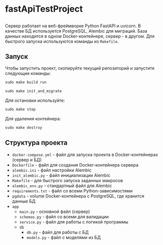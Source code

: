 # fastApiTestProject
##
Сервер работает на веб-фреймворке Python FastAPI и uvicorn. В качестве БД используется
PostgreSQL, Alembic для миграций. База данных находится в одном Docker-контейнере, сервер - 
в другом. Для быстрого запуска используются команды из `Makefile`.

## Запуск

Чтобы запустить проект, скопируйте текущий репозиторий и запустите следующие команды:

```cmd
sudo make build run
```

```cmd
sudo make init_and_migrate 
```

Для остановки используйте:
```cmd
sudo make stop 
```

Для удаления контейнера:
```cmd
sudo make destroy 
```

## Структура проекта

- `docker-compose.yml` - файл для запуска проекта в Docker-контейнерах (сервер и БД)
- `Dockerfile` - файл для создания Docker-контейнера сервера 
- `alembic.ini` - файл настройки Alembic
- `init_alembic.py` - файл инициализации Alembic 
- `Makefile` - для быстрого запуска заданных макросов
- `alembic_env.py` - стандартный файл для Alembic
- `requirements.txt` - файл со всеми Python-зависимостями
- `pgdata` - volume Docker-контейнера с PostgreSQL, где хранится данные БД
- `app`
  - `main.py` - основной файл (сервер)
  - `schemas.py` - файл со всеми для валидации
  - `service.py` - файл для работы с логикой программы 
  - `db`
    - `db.py` - файл для работы с БД
    - `models.py` - файл с моделями из БД